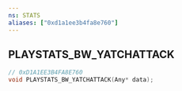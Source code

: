 ```yaml
---
ns: STATS
aliases: ["0xd1a1ee3b4fa8e760"]
---
```

## PLAYSTATS_BW_YATCHATTACK

```c
// 0xD1A1EE3B4FA8E760
void PLAYSTATS_BW_YATCHATTACK(Any* data);
```
